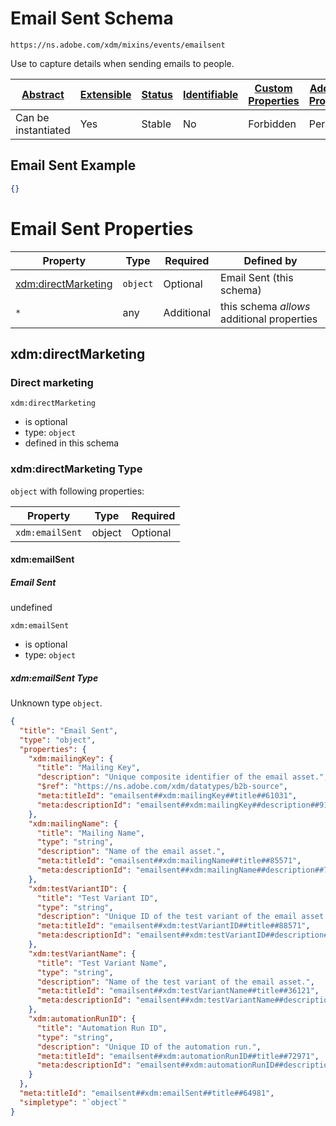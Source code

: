 
# Email Sent Schema

```
https://ns.adobe.com/xdm/mixins/events/emailsent
```

Use to capture details when sending emails to people.

| [Abstract](../../../../abstract.md) | [Extensible](../../../../extensions.md) | [Status](../../../../status.md) | [Identifiable](../../../../id.md) | [Custom Properties](../../../../extensions.md) | [Additional Properties](../../../../extensions.md) | Defined In |
|-------------------------------------|-----------------------------------------|---------------------------------|-----------------------------------|------------------------------------------------|----------------------------------------------------|------------|
| Can be instantiated | Yes | Stable | No | Forbidden | Permitted | [fieldgroups/experience-event/events/emailsent.schema.json](fieldgroups/experience-event/events/emailsent.schema.json) |

## Email Sent Example
```json
{}
```

# Email Sent Properties

| Property | Type | Required | Defined by |
|----------|------|----------|------------|
| [xdm:directMarketing](#xdmdirectmarketing) | `object` | Optional | Email Sent (this schema) |
| `*` | any | Additional | this schema *allows* additional properties |

## xdm:directMarketing
### Direct marketing

`xdm:directMarketing`
* is optional
* type: `object`
* defined in this schema

### xdm:directMarketing Type


`object` with following properties:


| Property | Type | Required |
|----------|------|----------|
| `xdm:emailSent`| object | Optional |



#### xdm:emailSent
##### Email Sent

undefined

`xdm:emailSent`
* is optional
* type: `object`

##### xdm:emailSent Type

Unknown type `object`.

```json
{
  "title": "Email Sent",
  "type": "object",
  "properties": {
    "xdm:mailingKey": {
      "title": "Mailing Key",
      "description": "Unique composite identifier of the email asset.",
      "$ref": "https://ns.adobe.com/xdm/datatypes/b2b-source",
      "meta:titleId": "emailsent##xdm:mailingKey##title##61031",
      "meta:descriptionId": "emailsent##xdm:mailingKey##description##91801"
    },
    "xdm:mailingName": {
      "title": "Mailing Name",
      "type": "string",
      "description": "Name of the email asset.",
      "meta:titleId": "emailsent##xdm:mailingName##title##85571",
      "meta:descriptionId": "emailsent##xdm:mailingName##description##71351"
    },
    "xdm:testVariantID": {
      "title": "Test Variant ID",
      "type": "string",
      "description": "Unique ID of the test variant of the email asset.",
      "meta:titleId": "emailsent##xdm:testVariantID##title##88571",
      "meta:descriptionId": "emailsent##xdm:testVariantID##description##43451"
    },
    "xdm:testVariantName": {
      "title": "Test Variant Name",
      "type": "string",
      "description": "Name of the test variant of the email asset.",
      "meta:titleId": "emailsent##xdm:testVariantName##title##36121",
      "meta:descriptionId": "emailsent##xdm:testVariantName##description##34381"
    },
    "xdm:automationRunID": {
      "title": "Automation Run ID",
      "type": "string",
      "description": "Unique ID of the automation run.",
      "meta:titleId": "emailsent##xdm:automationRunID##title##72971",
      "meta:descriptionId": "emailsent##xdm:automationRunID##description##71141"
    }
  },
  "meta:titleId": "emailsent##xdm:emailSent##title##64981",
  "simpletype": "`object`"
}
```









